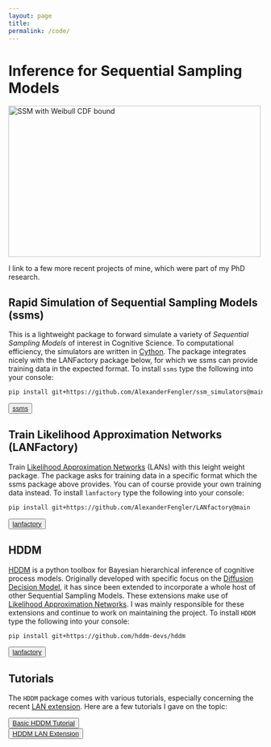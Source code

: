 ```yaml
---
layout: page
title: 
permalink: /code/
---
```


# Inference for Sequential Sampling Models

<img src="{{site.baseurl}}/images/weibull.gif" width="500" height="300" alt="SSM with Weibull CDF bound">

I link to a few more recent projects of mine, which were part of my PhD research. 

## Rapid Simulation of Sequential Sampling Models (ssms)

This is a lightweight package to forward simulate a variety of *Sequential Sampling Models* of interest
in Cognitive Science. To computational efficiency, the simulators are written in <a href="https://cython.org/">Cython</a>.
The package integrates nicely with the LANFactory package below, for which we ssms can provide training data in the 
expected format.
To install `ssms` type the following into your console:

```bash
pip install git+https://github.com/AlexanderFengler/ssm_simulators@main
```


<div class="text-center">
<button class="black-button"><a href="https://github.com/AlexanderFengler/ssm_simulators">ssms</a></button>
</div>

## Train Likelihood Approximation Networks (LANFactory)

Train <a href="https://elifesciences.org/articles/65074">Likelihood Approximation Networks</a> (LANs) with this leight weight package.
The package asks for training data in a specific format which the ssms package above provides. 
You can of course provide your own training data instead.
To install `lanfactory` type the following into your console:

```bash
pip install git+https://github.com/AlexanderFengler/LANfactory@main
```
<div class="text-center">
<button class="black-button"><a href="https://github.com/AlexanderFengler/LANfactory">lanfactory</a></button>
</div>

## HDDM

<a href="https://github.com/hddm-devs/hddm">HDDM</a> is a python toolbox for Bayesian hierarchical inference of cognitive process models.
Originally developed with specific focus on the <a href="https://www.ncbi.nlm.nih.gov/pmc/articles/PMC2474742/">Diffusion Decision Model</a>, 
it has since been extended to incorporate a whole host of other Sequential Sampling Models. These extensions make use of 
<a href="https://elifesciences.org/articles/65074">Likelihood Approximation Networks</a>. 
I was mainly responsible for these extensions and continue to work on maintaining the project.
To install `HDDM` type the following into your console:

```bash
pip install git+https://github.com/hddm-devs/hddm
```
<div class="text-center">
<button class="black-button"><a href="https://github.com/hddm-devs/hddm">lanfactory</a></button>
</div>

## Tutorials

The `HDDM` package comes with various tutorials, especially concerning the recent 
<a href="https://direct.mit.edu/jocn/article/34/10/1780/112585/Beyond-Drift-Diffusion-Models-Fitting-a-Broad">LAN extension</a>. 
Here are a few tutorials I gave on the topic:

<div class="text-center">
<button class="black-button">
<a href="https://github.com/AlexanderFengler/hddm_workshop">Basic HDDM Tutorial</a>
</button>
</div>

<div class="text-center">
<button class="black-button">
<a href="https://github.com/AlexanderFengler/hddmnn_tutorial">HDDM LAN Extension</a>
</button>
</div>
